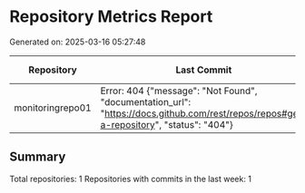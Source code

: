 # Repository Metrics Report

Generated on: 2025-03-16 05:27:48

| Repository       | Last Commit                                                                                                                            | Open Issues   | Last Release   | Contributors   |
|------------------|----------------------------------------------------------------------------------------------------------------------------------------|---------------|----------------|----------------|
| monitoringrepo01 | Error: 404 {"message": "Not Found", "documentation_url": "https://docs.github.com/rest/repos/repos#get-a-repository", "status": "404"} | Error         | Error          | Error          |

## Summary

Total repositories: 1
Repositories with commits in the last week: 1
